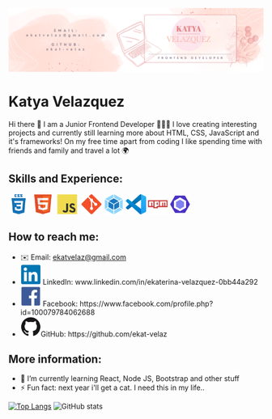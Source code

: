![I am a Junior Frontend Developer 👩🏻‍💻](https://github.com/ekat-velaz/ekat-velaz/blob/main/Beige%20Classy%20Personal%20LinkedIn%20Banner.png)

# Katya Velazquez
Hi there 👋 I am a Junior Frontend Developer 👩🏻‍💻
I love creating interesting projects and currently still learning more about HTML, CSS, JavaScript and it's frameworks! On my free time apart from coding I like spending time with friends and family and travel a lot 🌍

## Skills and Experience: 
<div>
  <img src="https://github.com/devicons/devicon/blob/master/icons/css3/css3-plain-wordmark.svg"  title="CSS3" alt="CSS" width="40" height="40"/>&nbsp;
  <img src="https://github.com/devicons/devicon/blob/master/icons/html5/html5-original.svg" title="HTML5" alt="HTML" width="40" height="40"/>&nbsp;
  <img src="https://github.com/devicons/devicon/blob/master/icons/javascript/javascript-original.svg" title="JavaScript" alt="JavaScript" width="40" height="40"/>&nbsp;
  <img src="https://github.com/devicons/devicon/blob/master/icons/git/git-original.svg" title="Git" **alt="Git" width="40" height="40"/>
  <img src="https://github.com/devicons/devicon/blob/master/icons/webpack/webpack-original.svg" title="Webpack" **alt="Webpack" width="40" height="40"/>
  <img src="https://github.com/devicons/devicon/blob/master/icons/vscode/vscode-original.svg" title="VSCode" **alt="VSCode" width="40" height="40"/>
  <img src="https://github.com/devicons/devicon/blob/master/icons/npm/npm-original-wordmark.svg" title="npm" **alt="npm" width="40" height="40"/>
  <img src="https://github.com/devicons/devicon/blob/master/icons/eslint/eslint-original.svg" title="ESLint" **alt="ESLint" width="40" height="40"/>
</div>

## How to reach me:

- ✉️ Email: ekatvelaz@gmail.com
-  <div> <a href="www.linkedin.com/in/ekaterina-velazquez-0bb44a292"><img src="https://github.com/devicons/devicon/blob/master/icons/linkedin/linkedin-original.svg" title="linkedin" **alt="linkedin" width="40" height="40"/></a> LinkedIn: www.linkedin.com/in/ekaterina-velazquez-0bb44a292</div>
- <div><a href="https://www.facebook.com/https://www.facebook.com/profile.php?id=100079784062688"><img src="https://github.com/devicons/devicon/blob/master/icons/facebook/facebook-plain.svg" title="facebook" **alt="facebook" width="40" height="40"/></a> Facebook: https://www.facebook.com/profile.php?id=100079784062688 </div>
- <div><a href="https://github.com/ekat-velaz"><img src="https://github.com/devicons/devicon/blob/master/icons/github/github-original.svg" title="github" **alt="github" width="40" height="40"/></a>GitHub: https://github.com/ekat-velaz </div>

## More information:
- 🌱 I’m currently learning React, Node JS, Bootstrap and other stuff
- ⚡ Fun fact: next year i'll get a cat. I need this in my life.. 

[![Top Langs](https://github-readme-stats.vercel.app/api/top-langs/?username=ekat-velaz&show_icons=true&theme=rose&hide_progress=true)](https://github.com/anuraghazra/github-readme-stats) ![GitHub stats](https://github-readme-stats.vercel.app/api?username=ekat-velaz&show_icons=true&theme=rose&include_all_commits=true&hide=stars,issues)  
